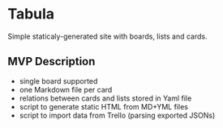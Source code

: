 # Tabula

Simple staticaly-generated site with boards, lists and cards.

## MVP Description

- single board supported
- one Markdown file per card
- relations between cards and lists stored in Yaml file
- script to generate static HTML from MD+YML files
- script to import data from Trello (parsing exported JSONs)
